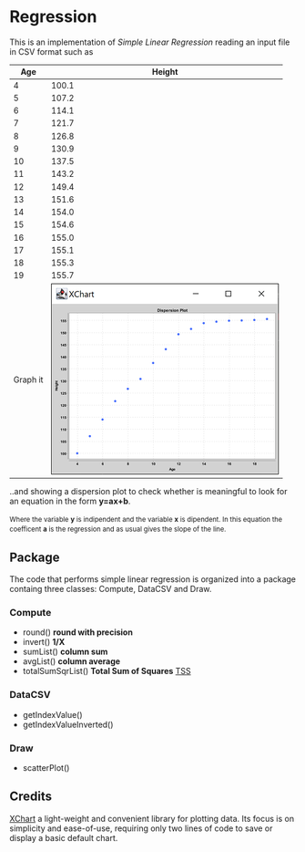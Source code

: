 # Regression

This is an implementation of *Simple Linear Regression* reading an input file in CSV format such as

| Age | Height |
| --- | --- |
| 4 | 100.1 |
| 5 | 107.2 |
| 6 | 114.1 |
| 7 | 121.7 |
| 8 | 126.8 |
| 9 | 130.9 |
| 10 | 137.5 |
| 11 | 143.2 |
| 12 | 149.4 |
| 13 | 151.6 |
| 14 | 154.0 |
| 15 | 154.6 |
| 16 | 155.0 |
| 17 | 155.1 |
| 18 | 155.3 |
| 19 | 155.7 |
| Graph it | ![chart](img/dispersion.png) |

..and showing a dispersion plot to check whether is meaningful to look for an equation in the form **y=ax+b**. 

<small>Where the variable **y** is indipendent and the variable  **x** is dipendent. In this equation the coefficent **a** is the regression and as usual gives the slope of the line.</small>

## Package
The code that performs simple linear regression is organized into a package containg three classes: Compute, DataCSV and Draw.

### Compute
- round()   **round with precision**
- invert()  **1/X**
- sumList() **column sum**
- avgList() **column average**
- totalSumSqrList()  **Total Sum of Squares**   [TSS](https://wikimedia.org/api/rest_v1/media/math/render/svg/24f49fd012d7208436fc502fdb1f0065605951e6)  

### DataCSV
- getIndexValue()
- getIndexValueInverted()

### Draw
- scatterPlot()



## Credits
[XChart](https://knowm.org/open-source/xchart/) a light-weight and convenient library for plotting data. Its focus is on simplicity and ease-of-use, requiring only two lines of code to save or display a basic default chart.

